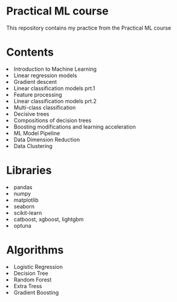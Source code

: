 # Practical ML course

This repository contains my practice from the Practical ML course 

# Contents
<li>Introduction to Machine Learning
<li>Linear regression models
<li>Gradient descent
<li>Linear classification models prt.1
<li>Feature processing
<li>Linear classification models prt.2
<li>Multi-class classification
<li>Decisive trees
<li>Compositions of decision trees
<li>Boosting modifications and learning acceleration
<li>ML Model Pipeline
<li>Data Dimension Reduction
<li>Data Clustering

# Libraries

<li>pandas
<li>numpy
<li>matplotlib
<li>seaborn
<li>scikit-learn
<li>catboost, xgboost, lightgbm
<li>optuna

# Algorithms

<li>Logistic Regression
<li>Decision Tree
<li>Random Forest
<li>Extra Tress
<li>Gradient Boosting